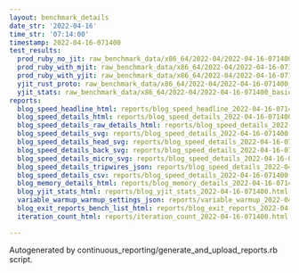 ```yaml
---
layout: benchmark_details
date_str: '2022-04-16'
time_str: '07:14:00'
timestamp: 2022-04-16-071400
test_results:
  prod_ruby_no_jit: raw_benchmark_data/x86_64/2022-04/2022-04-16-071400_basic_benchmark_prod_ruby_no_jit.json
  prod_ruby_with_mjit: raw_benchmark_data/x86_64/2022-04/2022-04-16-071400_basic_benchmark_prod_ruby_with_mjit.json
  prod_ruby_with_yjit: raw_benchmark_data/x86_64/2022-04/2022-04-16-071400_basic_benchmark_prod_ruby_with_yjit.json
  yjit_rust_proto: raw_benchmark_data/x86_64/2022-04/2022-04-16-071400_basic_benchmark_yjit_rust_proto.json
  yjit_stats: raw_benchmark_data/x86_64/2022-04/2022-04-16-071400_basic_benchmark_yjit_stats.json
reports:
  blog_speed_headline_html: reports/blog_speed_headline_2022-04-16-071400.html
  blog_speed_details_html: reports/blog_speed_details_2022-04-16-071400.html
  blog_speed_details_raw_details_html: reports/blog_speed_details_2022-04-16-071400.raw_details.html
  blog_speed_details_svg: reports/blog_speed_details_2022-04-16-071400.svg
  blog_speed_details_head_svg: reports/blog_speed_details_2022-04-16-071400.head.svg
  blog_speed_details_back_svg: reports/blog_speed_details_2022-04-16-071400.back.svg
  blog_speed_details_micro_svg: reports/blog_speed_details_2022-04-16-071400.micro.svg
  blog_speed_details_tripwires_json: reports/blog_speed_details_2022-04-16-071400.tripwires.json
  blog_speed_details_csv: reports/blog_speed_details_2022-04-16-071400.csv
  blog_memory_details_html: reports/blog_memory_details_2022-04-16-071400.html
  blog_yjit_stats_html: reports/blog_yjit_stats_2022-04-16-071400.html
  variable_warmup_warmup_settings_json: reports/variable_warmup_2022-04-16-071400.warmup_settings.json
  blog_exit_reports_bench_list_html: reports/blog_exit_reports_2022-04-16-071400.bench_list.html
  iteration_count_html: reports/iteration_count_2022-04-16-071400.html

---
```

Autogenerated by continuous_reporting/generate_and_upload_reports.rb script.
